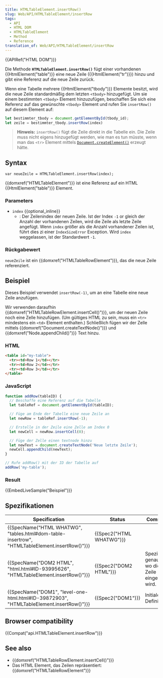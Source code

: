 ```yaml
---
title: HTMLTableElement.insertRow()
slug: Web/API/HTMLTableElement/insertRow
tags:
  - API
  - HTML DOM
  - HTMLTableElement
  - Method
  - Reference
translation_of: Web/API/HTMLTableElement/insertRow
---
```

{{APIRef("HTML DOM")}}

Die Methode **`HTMLTableElement.insertRow()`** fügt einer vorhandenen {{HtmlElement("table")}} eine neue Zeile ({{HtmlElement("tr")}}) hinzu und gibt eine Referenz auf die neue Zeile zurück.

Wenn eine Tabelle mehrere {{HtmlElement("tbody")}} Elemente besitzt, wird die neue Zeile standardmäßig dem letzten `<tbody>` hinzugefügt. Um sie einem bestimmten `<tbody>` Element hinzuzufügen, beschaffen Sie sich eine Referenz auf das gewünschte `<tbody>` Element und rufen Sie `insertRow()` auf diesem Element auf:

```js
let bestimmter_tbody = document.getElementById(tbody_id);
let zeile = bestimmter_tbody.insertRow(index)
```

> **Hinweis:** `insertRow()` fügt die Zeile direkt in die Tabelle ein. Die Zeile muss nicht eigens hinzugefügt werden, wie man es tun müsste, wenn man das `<tr>` Element mittels [`Document.createElement()`](/de/docs/Web/API/Document/createElement) erzeugt hätte.

## Syntax

    var neueZeile = HTMLTableElement.insertRow(index);

{{domxref("HTMLTableElement")}} ist eine Referenz auf ein HTML {{HtmlElement("table")}} Element.

### Parameters

- `index` {{optional_inline}}
  - : Der Zeilenindex der neuen Zeile. Ist der Index `-1` or gleich der Anzahl der vorhandenen Zeilen, wird die Zeile als letzte Zeile angefügt. Wenn `index` größer als die Anzahl vorhandener Zeilen ist, führt dies zi einer `IndexSizeError` Exception. Wird `index` weggelassen, ist der Standardwert `-1`.

### Rückgabewert

`neueZeile` ist ein {{domxref("HTMLTableRowElement")}}, das die neue Zeile referenziert.

## Beispiel

Dieses Beispiel verwendet `insertRow(-1)`, um an eine Tabelle eine neue Zeile anzufügen.

Wir verwenden daraufhin {{domxref("HTMLTableRowElement.insertCell()")}}, um der neuen Zeile noch eine Zelle hinzufügen. (Um gültiges HTML zu sein, muss ein `<tr>` mindestens ein `<td>` Element enthalten.) Schließlich fügen wir der Zelle mittels {{domxref("Document.createTextNode()")}} und {{domxref("Node.appendChild()")}} Text hinzu.

### HTML

```html
<table id="my-table">
  <tr><td>Row 1</td></tr>
  <tr><td>Row 2</td></tr>
  <tr><td>Row 3</td></tr>
</table>
```

### JavaScript

```js
function addRow(tableID) {
  // Beschaffe eine Referenz auf die Tabelle
  let tableRef = document.getElementById(tableID);

  // Füge am Ende der Tabelle eine neue Zeile an
  let newRow = tableRef.insertRow(-1);

  // Erstelle in der Zeile eine Zelle am Index 0
  let newCell = newRow.insertCell(0);

  // Füge der Zelle einen textnode hinzu
  let newText = document.createTextNode('Neue letzte Zeile');
  newCell.appendChild(newText);
}

// Rufe addRow() mit der ID der Tabelle auf
addRow('my-table');
```

### Result

{{EmbedLiveSample("Beispiel")}}

## Spezifikationen

| Specification                                                                                                                | Status                           | Comment                                            |
| ---------------------------------------------------------------------------------------------------------------------------- | -------------------------------- | -------------------------------------------------- |
| {{SpecName("HTML WHATWG", "tables.html#dom-table-insertrow", "HTMLTableElement.insertRow()")}} | {{Spec2("HTML WHATWG")}} |                                                    |
| {{SpecName("DOM2 HTML", "html.html#ID-93995626", "HTMLTableElement.insertRow()")}}                 | {{Spec2("DOM2 HTML")}}     | Spezifiziert genauer, wo die Zeile eingefügt wird. |
| {{SpecName("DOM1", "level-one-html.html#ID-39872903", "HTMLTableElement.insertRow()")}}         | {{Spec2("DOM1")}}         | Initiale Definition                                |

## Browser compatibility

{{Compat("api.HTMLTableElement.insertRow")}}

## See also

- {{domxref("HTMLTableRowElement.insertCell()")}}
- Das HTML Element, das Zeilen repräsentiert: {{domxref("HTMLTableRowElement")}}
